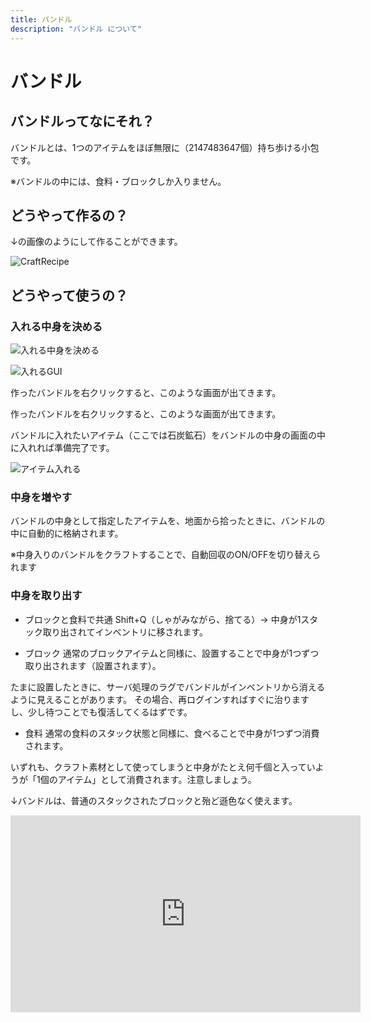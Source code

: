```yaml
---
title: バンドル
description: "バンドル について"
---
```


# バンドル

## バンドルってなにそれ？

バンドルとは、1つのアイテムをほぼ無限に（2147483647個）持ち歩ける小包です。

※バンドルの中には、食料・ブロックしか入りません。

## どうやって作るの？

↓の画像のようにして作ることができます。

![CraftRecipe](https://i.imgur.com/pmu68Cl.png)


## どうやって使うの？

### 入れる中身を決める

![入れる中身を決める](https://i.imgur.com/Yzj58Y2.png)

![入れるGUI](https://i.imgur.com/Yzj58Y2.png)

作ったバンドルを右クリックすると、このような画面が出てきます。

作ったバンドルを右クリックすると、このような画面が出てきます。

バンドルに入れたいアイテム（ここでは石炭鉱石）をバンドルの中身の画面の中に入れれば準備完了です。

![アイテム入れる](https://i.imgur.com/9fkwYIL.png)

### 中身を増やす

バンドルの中身として指定したアイテムを、地面から拾ったときに、バンドルの中に自動的に格納されます。

※中身入りのバンドルをクラフトすることで、自動回収のON/OFFを切り替えられます

### 中身を取り出す

- ブロックと食料で共通
Shift+Q（しゃがみながら、捨てる）→ 中身が1スタック取り出されてインベントリに移されます。

- ブロック
通常のブロックアイテムと同様に、設置することで中身が1つずつ取り出されます（設置されます）。

たまに設置したときに、サーバ処理のラグでバンドルがインベントリから消えるように見えることがあります。
その場合、再ログインすればすぐに治りますし、少し待つことでも復活してくるはずです。

- 食料
通常の食料のスタック状態と同様に、食べることで中身が1つずつ消費されます。

いずれも、クラフト素材として使ってしまうと中身がたとえ何千個と入っていようが「1個のアイテム」として消費されます。注意しましょう。

↓バンドルは、普通のスタックされたブロックと殆ど遜色なく使えます。
<iframe width="560" height="315" src="https://www.youtube-nocookie.com/embed/72xz3PBEQWU?controls=0" title="YouTube video player" frameborder="0" allow="accelerometer; autoplay; clipboard-write; encrypted-media; gyroscope; picture-in-picture" allowfullscreen></iframe>
